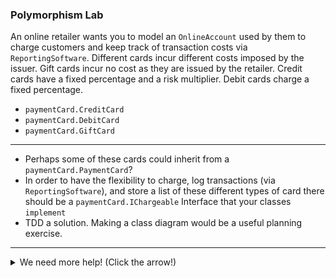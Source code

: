 ### Polymorphism Lab

An online retailer wants you to model an `OnlineAccount` used by them to charge customers and keep track of transaction costs via `ReportingSoftware`. Different cards incur different costs imposed by the issuer. Gift cards incur no cost as they are issued by the retailer. Credit cards have a fixed percentage and a risk multiplier. Debit cards charge a fixed percentage.

- `paymentCard.CreditCard`
- `paymentCard.DebitCard`
- `paymentCard.GiftCard`

<hr>

- Perhaps some of these cards could inherit from a `paymentCard.PaymentCard`?    
- In order to have the flexibility to charge, log transactions (via `ReportingSoftware`), and store a list of these different types of card there should be a `paymentCard.IChargeable` Interface that your classes `implement`
- TDD a solution. Making a class diagram would be a useful planning exercise.

<hr>

<details>
    <summary>We need more help! (Click the arrow!)</summary>
    
### paymentCard.IChargeable

```java
    double getTransactionCost(double purchaseAmount);
    void charge(double purchaseAmount);
```

### paymentCard.PaymentCard
#### Abstract class `implements paymentCard.IChargeable`
- `cardNumber`
- `expiryDate`
- `securityNumber`
- `charges`
- Charging implies updating the list of `charges`

### paymentCard.CreditCard
#### Concrete class `extends paymentCard.PaymentCard`
- `customerRiskMultiplier`
- `creditLimit`

- Charging implies reducing the credit limit
- Should be able calculate transaction cost of 2% and account for `customerRiskMultiplier`

### paymentCard.DebitCard
#### Concrete class `extends paymentCard.PaymentCard`
- `sortCode`
- `accountNumber`

- Should be able calculate transaction cost of 1%
- Charging has no implementation (left to superclass)

### paymentCard.GiftCard
#### Concrete class - no Superclass, `implements paymentCard.IChargeable`
- `vendor`
- `balance`

- Charging implies reducing the balance
- The transaction cost is zero
- Transactions are not logged

### OnlineAccount
#### Concrete class - no relation to other classes via extends / implements
- `name`
- `paymentMethods`
- `reportingSoftware`

- Should be able to `chargeCustomer(...)` via a selected `paymentMethod` and tell the `reportingSoftware` to log the cost of the transaction

### ReportingSoftware 
#### Concrete class - no relation to other classes via extends / implements
- `transactionCosts`

- Should be able to add to list of transaction costs
</details>



